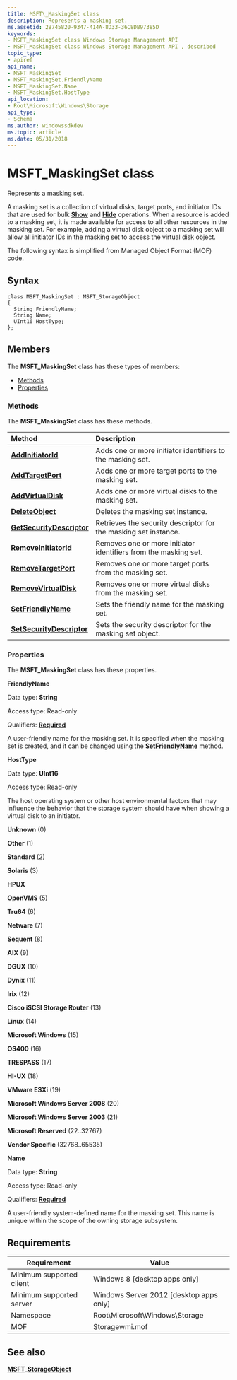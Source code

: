 ```yaml
---
title: MSFT\_MaskingSet class
description: Represents a masking set.
ms.assetid: 2B745820-9347-414A-8D33-36C8DB97385D
keywords:
- MSFT_MaskingSet class Windows Storage Management API
- MSFT_MaskingSet class Windows Storage Management API , described
topic_type:
- apiref
api_name:
- MSFT_MaskingSet
- MSFT_MaskingSet.FriendlyName
- MSFT_MaskingSet.Name
- MSFT_MaskingSet.HostType
api_location:
- Root\Microsoft\Windows\Storage
api_type:
- Schema
ms.author: windowssdkdev
ms.topic: article
ms.date: 05/31/2018
---
```


# MSFT\_MaskingSet class

Represents a masking set.

A masking set is a collection of virtual disks, target ports, and initiator IDs that are used for bulk [**Show**](msft-virtualdisk-show.md) and [**Hide**](msft-virtualdisk-hide.md) operations. When a resource is added to a masking set, it is made available for access to all other resources in the masking set. For example, adding a virtual disk object to a masking set will allow all initiator IDs in the masking set to access the virtual disk object.

The following syntax is simplified from Managed Object Format (MOF) code.

## Syntax

``` syntax
class MSFT_MaskingSet : MSFT_StorageObject
{
  String FriendlyName;
  String Name;
  UInt16 HostType;
};
```

## Members

The **MSFT\_MaskingSet** class has these types of members:

-   [Methods](#methods)
-   [Properties](#properties)

### Methods

The **MSFT\_MaskingSet** class has these methods.



| Method                                                                 | Description                                                                |
|:-----------------------------------------------------------------------|:---------------------------------------------------------------------------|
| [**AddInitiatorId**](msft-maskingset-addinitiatorid.md)               | Adds one or more initiator identifiers to the masking set.      |
| [**AddTargetPort**](msft-maskingset-addtargetport.md)                 | Adds one or more target ports to the masking set.               |
| [**AddVirtualDisk**](msft-maskingset-addvirtualdisk.md)               | Adds one or more virtual disks to the masking set.              |
| [**DeleteObject**](msft-maskingset-deleteobject.md)                   | Deletes the masking set instance.                               |
| [**GetSecurityDescriptor**](msft-maskingset-getsecuritydescriptor.md) | Retrieves the security descriptor for the masking set instance. |
| [**RemoveInitiatorId**](msft-maskingset-removeinitiatorid.md)         | Removes one or more initiator identifiers from the masking set. |
| [**RemoveTargetPort**](msft-maskingset-removetargetport.md)           | Removes one or more target ports from the masking set.          |
| [**RemoveVirtualDisk**](msft-maskingset-removevirtualdisk.md)         | Removes one or more virtual disks from the masking set.         |
| [**SetFriendlyName**](msft-maskingset-setfriendlyname.md)             | Sets the friendly name for the masking set.                     |
| [**SetSecurityDescriptor**](msft-maskingset-setsecuritydescriptor.md) | Sets the security descriptor for the masking set object.        |



 

### Properties

The **MSFT\_MaskingSet** class has these properties.

 

**FriendlyName**
   

Data type: **String**
 

Access type: Read-only
 

Qualifiers: [**Required**](/windows/win32/wmisdk/standard-qualifiers)
 

A user-friendly name for the masking set. It is specified when the masking set is created, and it can be changed using the [**SetFriendlyName**](msft-maskingset-setfriendlyname.md) method.

 

**HostType**
   

Data type: **UInt16**
 

Access type: Read-only
 

The host operating system or other host environmental factors that may influence the behavior that the storage system should have when showing a virtual disk to an initiator.

 

**Unknown** (0)
 

**Other** (1)
 

**Standard** (2)
 

**Solaris** (3)
 

**HPUX**
 

**OpenVMS** (5)
 

**Tru64** (6)
 

**Netware** (7)
 

**Sequent** (8)
 

**AIX** (9)
 

**DGUX** (10)
 

**Dynix** (11)
 

**Irix** (12)
 

**Cisco iSCSI Storage Router** (13)
 

**Linux** (14)
 

**Microsoft Windows** (15)
 

**OS400** (16)
 

**TRESPASS** (17)
 

**HI-UX** (18)
 

**VMware ESXi** (19)
 

**Microsoft Windows Server 2008** (20)
 

**Microsoft Windows Server 2003** (21)
 

**Microsoft Reserved** (22..32767)
 

**Vendor Specific** (32768..65535)
 

 

**Name**
   

Data type: **String**
 

Access type: Read-only
 

Qualifiers: [**Required**](/windows/win32/wmisdk/standard-qualifiers)
 

A user-friendly system-defined name for the masking set. This name is unique within the scope of the owning storage subsystem.

 

## Requirements



| Requirement | Value |
|-------------------------------------|-------------------------------------------------------------------------------------------|
| Minimum supported client | Windows 8 \[desktop apps only\]                                                |
| Minimum supported server | Windows Server 2012 \[desktop apps only\]                                      |
| Namespace                | Root\\Microsoft\\Windows\\Storage                                              |
| MOF                      |  Storagewmi.mof  |



## See also

 

[**MSFT\_StorageObject**](msft-storageobject.md)
 

 

